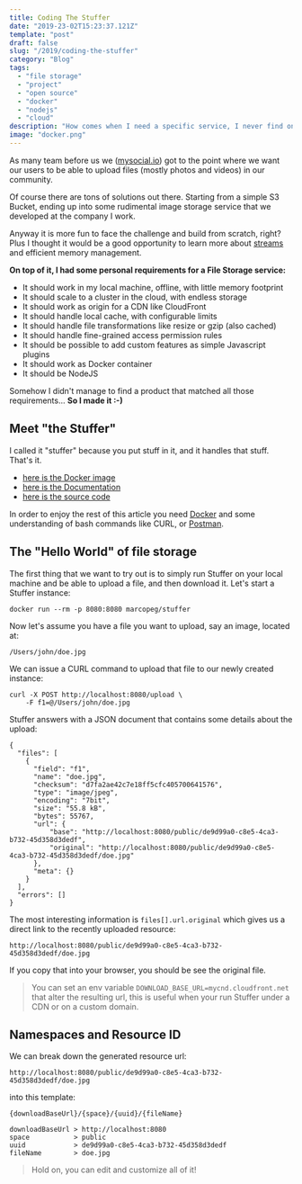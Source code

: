 ```yaml
---
title: Coding The Stuffer
date: "2019-23-02T15:23:37.121Z"
template: "post"
draft: false
slug: "/2019/coding-the-stuffer"
category: "Blog"
tags:
  - "file storage"
  - "project"
  - "open source"
  - "docker"
  - "nodejs"
  - "cloud"
description: "How comes when I need a specific service, I never find one ready?"
image: "docker.png"
---
```


As many team before us we ([mysocial.io](https://mysocial.io)) got to the point where we
want our users to be able to upload files (mostly photos and videos) in our community. 

Of course there are tons of solutions out there. Starting from a simple S3 Bucket, ending
up into some rudimental image storage service that we developed at the company I work.

Anyway it is more fun to face the challenge and build from scratch, right? Plus I thought
it would be a good opportunity to learn more about [streams](https://medium.freecodecamp.org/node-js-streams-everything-you-need-to-know-c9141306be93) and efficient memory management.

**On top of it, I had some personal requirements for a File Storage service:**

- It should work in my local machine, offline, with little memory footprint
- It should scale to a cluster in the cloud, with endless storage
- It should work as origin for a CDN like CloudFront
- It should handle local cache, with configurable limits
- It should handle file transformations like resize or gzip (also cached)
- It should handle fine-grained access permission rules
- It should be possible to add custom features as simple Javascript plugins
- It should work as Docker container
- It should be NodeJS

Somehow I didn't manage to find a product that matched all those requirements...
**So I made it :-)**



## Meet "the Stuffer"

I called it "stuffer" because you put stuff in it, and it handles that stuff. That's it.

- [here is the Docker image](https://cloud.docker.com/u/marcopeg/repository/docker/marcopeg/stuffer)
- [here is the Documentation](https://marcopeg.github.io/stuffer)
- [here is the source code](https://github.com/marcopeg/stuffer)

In order to enjoy the rest of this article you need [Docker](https://www.docker.com/) and
some understanding of bash commands like CURL, or [Postman](https://www.getpostman.com/).

## The "Hello World" of file storage

The first thing that we want to try out is to simply run Stuffer on your local machine
and be able to upload a file, and then download it. Let's start a Stuffer instance:

    docker run --rm -p 8080:8080 marcopeg/stuffer

Now let's assume you have a file you want to upload, say an image, located at:

    /Users/john/doe.jpg

We can issue a CURL command to upload that file to our newly created instance:

    curl -X POST http://localhost:8080/upload \
        -F f1=@/Users/john/doe.jpg

Stuffer answers with a JSON document that contains some details about the upload:

    {
      "files": [
        {
          "field": "f1",
          "name": "doe.jpg",
          "checksum": "d7fa2ae42c7e18ff5cfc405700641576",
          "type": "image/jpeg",
          "encoding": "7bit",
          "size": "55.8 kB",
          "bytes": 55767,
          "url": {
              "base": "http://localhost:8080/public/de9d99a0-c8e5-4ca3-b732-45d358d3dedf",
              "original": "http://localhost:8080/public/de9d99a0-c8e5-4ca3-b732-45d358d3dedf/doe.jpg"
          },
          "meta": {}
        }
      ],
      "errors": []
    }

The most interesting information is `files[].url.original` which gives us a direct link to
the recently uploaded resource:

    http://localhost:8080/public/de9d99a0-c8e5-4ca3-b732-45d358d3dedf/doe.jpg

If you copy that into your browser, you should be see the original file.

> You can set an env variable `DOWNLOAD_BASE_URL=mycnd.cloudfront.net` that alter the
> resulting url, this is useful when your run Stuffer under a CDN or on a custom domain.

## Namespaces and Resource ID

We can break down the generated resource url:

    http://localhost:8080/public/de9d99a0-c8e5-4ca3-b732-45d358d3dedf/doe.jpg

into this template:

    {downloadBaseUrl}/{space}/{uuid}/{fileName}

    downloadBaseUrl > http://localhost:8080
    space           > public
    uuid            > de9d99a0-c8e5-4ca3-b732-45d358d3dedf
    fileName        > doe.jpg

> Hold on, you can edit and customize all of it!
